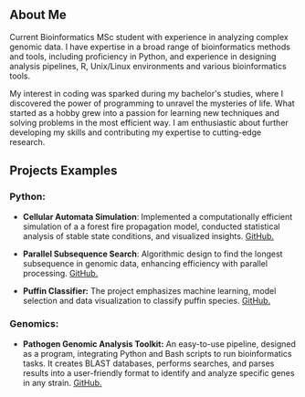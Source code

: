 ## About Me
Current Bioinformatics MSc student with experience in analyzing complex genomic data. I have expertise in a broad range of bioinformatics methods and tools, including proficiency in Python, and experience in designing analysis pipelines, R, Unix/Linux environments and various bioinformatics tools.  
  
My interest in coding was sparked during my bachelor's studies, where I discovered the power of programming to unravel the mysteries of life. What started as a hobby grew into a passion for learning new techniques and solving problems in the most efficient way. I am enthusiastic about further developing my skills and contributing my expertise to cutting-edge research.


## Projects Examples

### Python:
* **Cellular Automata Simulation**: Implemented a computationally efficient simulation of a a forest fire propagation model, conducted statistical analysis of stable state conditions, and visualized insights. [GitHub.](https://github.com/sapir-mardan/CellularAutomataFireModel)
  
* **Parallel Subsequence Search**: Algorithmic design to find the longest subsequence in genomic data, enhancing efficiency with parallel processing. [GitHub.](https://github.com/sapir-mardan/ParallelSubSearch/tree/main)
  
* **Puffin Classifier:** The project emphasizes machine learning, model selection and data visualization to classify puffin species. [GitHub.](https://github.com/sapir-mardan/PuffinClassifier)

### Genomics:
* **Pathogen Genomic Analysis Toolkit:** An easy-to-use pipeline, designed as a program, integrating Python and Bash scripts to run bioinformatics tasks. It creates BLAST databases, performs searches, and parses results into a user-friendly format to identify and analyze specific genes in any strain. [GitHub.](https://github.com/sapir-mardan/pathogen-genomic-analysis-toolkit)

